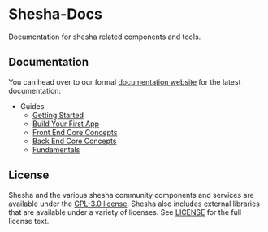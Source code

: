 # Shesha-Docs

Documentation for shesha related components and tools.

## Documentation

You can head over to our formal [documentation website](https://shesha-documentation.readthedocs.io/en/latest/) for the latest documentation:

- Guides
  - <a href="https://shesha-documentation.readthedocs.io/en/latest/1.%20Getting%20Started/1.1.%20Download%20Template/" target="_blank">Getting Started</a>
  - <a href="https://shesha-documentation.readthedocs.io/en/latest/2.%20Build%20Your%20First%20App/2.1.%20Tutorial%20Overview/" target="_blank">Build Your First App</a>
  - <a href="https://shesha-documentation.readthedocs.io/en/latest/3.%20Front-End%20Core%20Concepts/3.1.%20Theming/" target="_blank">Front End Core Concepts</a>
  - <a href="https://shesha-documentation.readthedocs.io/en/latest/4.%20Back-End%20Core%20Concepts/4.1.%20Domain%20Model/1.%20Overview/" target="_blank">Back End Core Concepts</a>
  - <a href="https://shesha-documentation.readthedocs.io/en/latest/5.%20Fundamentals/5.1.%20Validation/" target="_blank">Fundamentals</a>
  

## License

Shesha and the various shesha community components and services are available under the [GPL-3.0 license](https://opensource.org/licenses/GPL-3.0). Shesha also includes external libraries that are available under a variety of licenses. See <a href="https://github.com/shesha-io/shesha-docs/blob/main/LICENSE" target="_blank">LICENSE</a> for the full license text.
